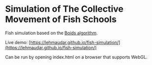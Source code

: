 # Simulation of The Collective Movement of Fish Schools

Fish simulation based on the [Boids algorithm](https://en.wikipedia.org/wiki/Boids%7Chttps://en.wikipedia.org/wiki/Boids).

Live demo: [https://lehmaudar.github.io/fish-simulation/](https://lehmaudar.github.io/fish-simulation/)

Can be run by opening index.html on a browser that supports WebGL.

